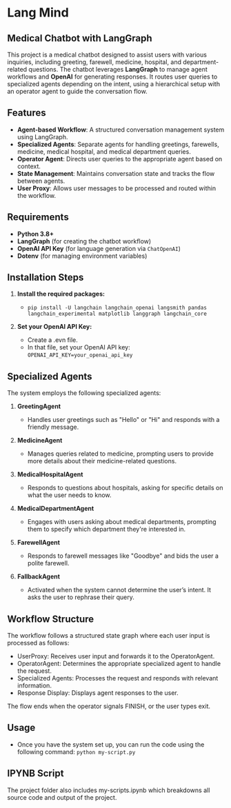 # Lang Mind
## Medical Chatbot with LangGraph

This project is a medical chatbot designed to assist users with various inquiries, including greeting, farewell, medicine, hospital, and department-related questions. The chatbot leverages **LangGraph** to manage agent workflows and **OpenAI** for generating responses. It routes user queries to specialized agents depending on the intent, using a hierarchical setup with an operator agent to guide the conversation flow.

## Features

- **Agent-based Workflow**: A structured conversation management system using LangGraph.
- **Specialized Agents**: Separate agents for handling greetings, farewells, medicine, medical hospital, and medical department queries.
- **Operator Agent**: Directs user queries to the appropriate agent based on context.
- **State Management**: Maintains conversation state and tracks the flow between agents.
- **User Proxy**: Allows user messages to be processed and routed within the workflow.

## Requirements

- **Python 3.8+**
- **LangGraph** (for creating the chatbot workflow)
- **OpenAI API Key** (for language generation via `ChatOpenAI`)
- **Dotenv** (for managing environment variables)


## Installation Steps
1. **Install the required packages:**
   - `pip install -U langchain langchain_openai langsmith pandas langchain_experimental matplotlib langgraph langchain_core`

2. **Set your OpenAI API Key:**
   - Create a .evn file.
   - In that file, set your OpenAI API key: `OPENAI_API_KEY=your_openai_api_key`


## Specialized Agents
The system employs the following specialized agents:

1. **GreetingAgent**
   - Handles user greetings such as "Hello" or "Hi" and responds with a friendly message.

2. **MedicineAgent**
   - Manages queries related to medicine, prompting users to provide more details about their medicine-related questions.

3. **MedicalHospitalAgent**
   - Responds to questions about hospitals, asking for specific details on what the user needs to know.

4. **MedicalDepartmentAgent**
   - Engages with users asking about medical departments, prompting them to specify which department they're interested in.

5. **FarewellAgent**
   - Responds to farewell messages like "Goodbye" and bids the user a polite farewell.

6. **FallbackAgent**
   - Activated when the system cannot determine the user’s intent. It asks the user to rephrase their query.


## Workflow Structure
The workflow follows a structured state graph where each user input is processed as follows:
   - UserProxy: Receives user input and forwards it to the OperatorAgent.
   - OperatorAgent: Determines the appropriate specialized agent to handle the request.
   - Specialized Agents: Processes the request and responds with relevant information.
   - Response Display: Displays agent responses to the user.

The flow ends when the operator signals FINISH, or the user types exit.


## Usage
   - Once you have the system set up, you can run the code using the following command:
      `python my-script.py`


## IPYNB Script
The project folder also includes my-scripts.ipynb which breakdowns all source code and output of the project.
